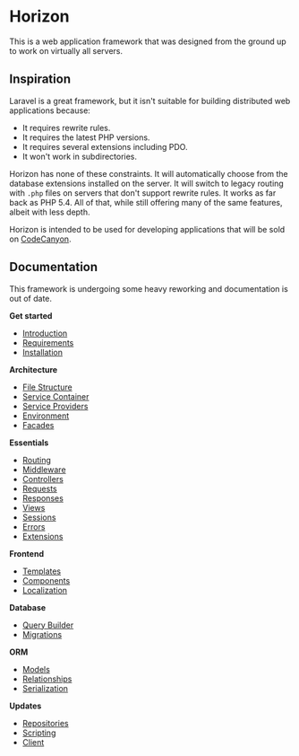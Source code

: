 # Horizon

This is a web application framework that was designed from the ground up to work on virtually all servers.

## Inspiration

Laravel is a great framework, but it isn't suitable for building distributed web applications because:

- It requires rewrite rules.
- It requires the latest PHP versions.
- It requires several extensions including PDO.
- It won't work in subdirectories.

Horizon has none of these constraints. It will automatically choose from the database extensions installed on the
server. It will switch to legacy routing with `.php` files on servers that don't support rewrite rules. It works as
far back as PHP 5.4. All of that, while still offering many of the same features, albeit with less depth.

Horizon is intended to be used for developing applications that will be sold on [CodeCanyon](https://codecanyon.net).

## Documentation

This framework is undergoing some heavy reworking and documentation is out of date.

**Get started**
- [Introduction](https://github.com/baileyherbert/horizon-docs/blob/master/index.md)
- [Requirements](https://github.com/baileyherbert/horizon-docs/blob/master/requirements.md)
- [Installation](https://github.com/baileyherbert/horizon-docs/blob/master/installation.md)

**Architecture**
- [File Structure](https://github.com/baileyherbert/horizon-docs/blob/master/architecture/files.md)
- [Service Container](https://github.com/baileyherbert/horizon-docs/blob/master/architecture/container.md)
- [Service Providers](https://github.com/baileyherbert/horizon-docs/blob/master/architecture/providers.md)
- [Environment](https://github.com/baileyherbert/horizon-docs/blob/master/architecture/environment.md)
- [Facades](https://github.com/baileyherbert/horizon-docs/blob/master/architecture/facades.md)

**Essentials**
- [Routing](https://github.com/baileyherbert/horizon-docs/blob/master/essentials/routing.md)
- [Middleware](https://github.com/baileyherbert/horizon-docs/blob/master/essentials/middleware.md)
- [Controllers](https://github.com/baileyherbert/horizon-docs/blob/master/essentials/controllers.md)
- [Requests](https://github.com/baileyherbert/horizon-docs/blob/master/essentials/requests.md)
- [Responses](https://github.com/baileyherbert/horizon-docs/blob/master/essentials/responses.md)
- [Views](https://github.com/baileyherbert/horizon-docs/blob/master/essentials/views.md)
- [Sessions](https://github.com/baileyherbert/horizon-docs/blob/master/essentials/sessions.md)
- [Errors](https://github.com/baileyherbert/horizon-docs/blob/master/essentials/errors.md)
- [Extensions](https://github.com/baileyherbert/horizon-docs/blob/master/essentials/extensions.md)

**Frontend**
- [Templates](https://github.com/baileyherbert/horizon-docs/blob/master/frontend/templates.md)
- [Components](https://github.com/baileyherbert/horizon-docs/blob/master/frontend/components.md)
- [Localization](https://github.com/baileyherbert/horizon-docs/blob/master/frontend/localization.md)

**Database**
- [Query Builder](https://github.com/baileyherbert/horizon-docs/blob/master/database/query_builder.md)
- [Migrations](https://github.com/baileyherbert/horizon-docs/blob/master/database/migrations.md)

**ORM**
- [Models](https://github.com/baileyherbert/horizon-docs/blob/master/orm/models.md)
- [Relationships](https://github.com/baileyherbert/horizon-docs/blob/master/orm/relationships.md)
- [Serialization](https://github.com/baileyherbert/horizon-docs/blob/master/orm/serialization.md)

**Updates**
- [Repositories](https://github.com/baileyherbert/horizon-docs/blob/master/updates/repositories.md)
- [Scripting](https://github.com/baileyherbert/horizon-docs/blob/master/updates/scripting.md)
- [Client](https://github.com/baileyherbert/horizon-docs/blob/master/updates/client.md)
